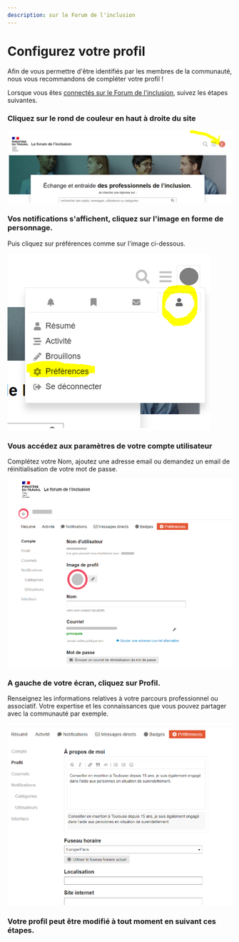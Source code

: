 ```yaml
---
description: sur le Forum de l'inclusion
---
```


# Configurez votre profil

Afin de vous permettre d'être identifiés par les membres de la communauté, nous vous recommandons de compléter votre profil !

Lorsque vous êtes [connectés sur le Forum de l'inclusion](https://forum.inclusion.beta.gouv.fr/), suivez les étapes suivantes.



### Cliquez sur le rond de couleur en haut à droite du site

![](../.gitbook/assets/image%20%2813%29.png)





### Vos notifications s'affichent, cliquez sur l'image en forme de personnage.

Puis cliquez sur préférences comme sur l'image ci-dessous.

![](../.gitbook/assets/preferences.png)









### Vous accédez aux paramètres de votre compte utilisateur

Complétez votre Nom, ajoutez une adresse email ou demandez un email de réinitialisation de votre mot de passe.

![](../.gitbook/assets/tempsnip.png)



### A gauche de votre écran, cliquez sur Profil.

Renseignez les informations relatives à votre parcours professionnel ou associatif. Votre expertise et les connaissances que vous pouvez partager avec la communauté par exemple.

![](../.gitbook/assets/image%20%2816%29.png)



### Votre profil peut être modifié à tout moment en suivant ces étapes.



